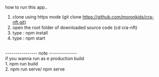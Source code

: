 how to run this app..
1. clone using https mode (git clone https://github.com/moronkids/cra-nft.git)
2. open the root folder of downloaded source code (cd cra-nft)
3. type : npm install
4. type : npm start

<br/>
---------------- note --------------<br/>
if you wanna run as e production build<br/>
1. npm run build<br/>
2. npm run serve/ npm serve
